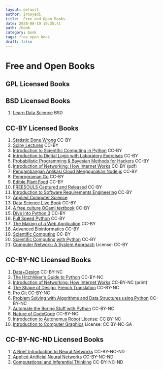 ```yaml
---
layout: default
author: irosyadi
title:  Free and Open Books
date: 2020-08-10 19:35:41
path: /book
category: book
tags: free open book
draft: false
---
```


# Free and Open Books

## GPL Licensed Books

## BSD Licensed Books
1. [Learn Data Science](https://github.com/nborwankar/LearnDataScience) BSD

## CC-BY Licensed Books
1. [Statistic Done Wrong](https://www.statisticsdonewrong.com/) CC-BY
1. [Scipy Lectures](http://scipy-lectures.org/) CC-BY
1. [Introduction to Scientific Computing in Python](https://github.com/jrjohansson/scientific-python-lectures) CC-BY
1. [Introduction to Digital Logic with Laboratory Exercises](https://www.freetechbooks.com/introduction-to-digital-logic-with-laboratory-exercises-t1318.html) CC-BY
1. [Probabilistic Programming & Bayesian Methods for Hackers](http://camdavidsonpilon.github.io/Probabilistic-Programming-and-Bayesian-Methods-for-Hackers/) CC-BY
1. [Introduction of Networking: How Internet Works](http://www.net-intro.com/) CC-BY (pdf)
1. [Pengambangan Aplikasi Cloud Menggunakan Node.js](https://github.com/bpdp/buku-cloud-nodejs) CC-BY
1. [Pemrograman Go](https://github.com/wi-rg/buku--go-cloud) CC-BY
1. [Edible Plant Food](https://github.com/projeduc/edible-plants-book) CC-BY
1. [FREESOULS Captured and Released](https://github.com/freesouls-cc/freesouls.cc) CC-BY
1. [Introduction to Software Requirements Engineering](https://github.com/lunduniversity/reqeng-book) CC-BY
1. [Applied Computer Science](https://github.com/wjholden/Applied-Computer-Science)
1. [Data Science Live Book](https://github.com/pablo14/data-science-live-book) CC-BY
1. [A free culture OCaml textbook](https://ocaml-book.baturin.org/) CC-BY
1. [Dive Into Python 3](https://diveintopython3.net/) CC-BY
1. [Full Speed Python](https://github.com/joaoventura/full-speed-python/releases/) CC-BY
1. [The Making of a Web Application](https://odinuv.cz/) CC-BY
1. [Advanced Bioinformatics](https://github.com/ThorntonLab/ComputerSkills4GradStudents) CC-BY
1. [Scientific Computing](https://www.math.ust.hk/~machas/scientific-computing.pdf) CC-BY
1. [Scientific Computing with Python](https://github.com/jrjohansson/scientific-python-lectures) CC-BY
1. [Computer Network: A System Approach](https://www.systemsapproach.org/book.html) License: CC-BY



## CC-BY-NC Licensed Books
1. [Data+Design](https://github.com/infoactive/data-design/) CC-BY-NC
1. [The Hitchhiker's Guide to Python](https://docs.python-guide.org/) CC-BY-NC
1. [Introduction of Networking: How Internet Works](http://www.net-intro.com/) CC-BY-NC (print)
1. [The Shape of Design](https://shapeofdesignbook.com/), [French Translation](https://github.com/eric-brechemier/the-shape-of-design-french-translation) CC-BY-NC
1. [Pro Git](https://git-scm.com/book/en/v2) CC-BY-NC
1. [Problem Solving with Algorithms and Data Structures using Python](https://runestone.academy/runestone/books/published/pythonds/index.html) CC-BY-NC
1. [Automate the Boring Stuff with Python](https://automatetheboringstuff.com/) CC-BY-NC
1. [Nature of Code](https://natureofcode.com/book/)[Code](https://github.com/nature-of-code) CC-BY-NC
1. [Introduction to Autonomus Robot](https://github.com/correll/Introduction-to-Autonomous-Robots) License: CC BY-NC
1. [Introduction to Computer Graphics](http://math.hws.edu/graphicsbook/) License: CC BY-NC-SA

## CC-BY-NC-ND Licensed Books
1. [A Brief Introduction to Neural Networks](http://www.dkriesel.com/en/science/neural_networks) CC-BY-NC-ND
1. [Applied Artificial Neural Networks](https://www.mdpi.com/books/pdfview/book/236) CC-BY-NC-ND
1. [Computational and Inferential Thinking](https://www.inferentialthinking.com/chapters/intro) CC-BY-NC-ND
